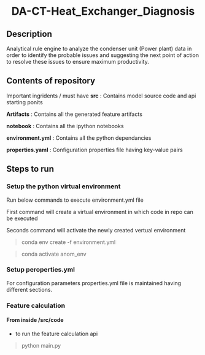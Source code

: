 <h1 align="center">DA-CT-Heat_Exchanger_Diagnosis</h1>


## Description
Analytical rule engine to analyze the condenser unit (Power plant) data in order to identify the probable issues and suggesting the next point of action to resolve these issues to ensure maximum productivity.  



## Contents of repository 
Important ingridents / must have
**src** : Contains model source code and api starting ponits

**Artifacts** : Contains all the generated feature artifacts

**notebook** : Contains all the ipython notebooks

**environment.yml** : Contains all the python dependancies

**properties.yaml** : Configuration properties file having key-value pairs


## Steps to run

### Setup the python virtual environment
Run below commands to execute environment.yml file

First command will create a virtual environment in which code in repo can be executed

Seconds command will activate the newly created vertual environment

> conda env create -f environment.yml

> conda activate anom_env


### Setup peroperties.yml

For configuration parameters properties.yml file is maintained having different sections.


### Feature calculation

#### From inside **/src/code**

- to run the feature calculation api
> python main.py


    

